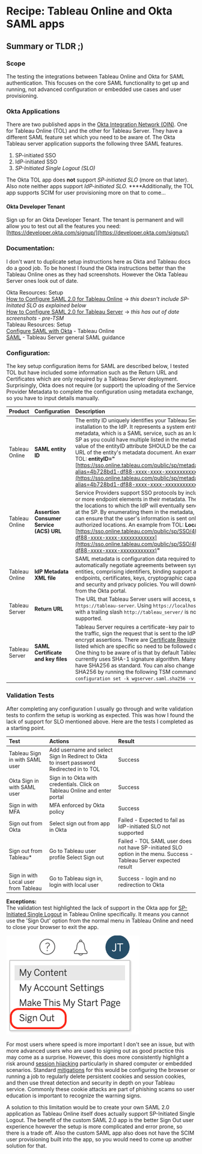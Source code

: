 # Recipe: Tableau Online and Okta SAML apps

## Summary or TLDR ;\)



### **Scope**

The testing the integrations between Tableau Online and Okta for SAML authentication. This focuses on the core SAML functionality to get up and running, not advanced configuration or embedded use cases and user provisioning.

### **Okta Applications**

There are two published apps in the [Okta Integration Network \(OIN\)](https://help.okta.com/en/prod/Content/Topics/Apps/Apps_Apps.htm). One for Tableau Online \(TOL\) and the other for Tableau Server. They have a different SAML feature set which you need to be aware of. The Okta Tableau server application supports the following three SAML features.

1. SP-initiated SSO
2. IdP-initiated SSO
3. _SP-Initiated Single Logout \(SLO\)_

The Okta TOL app does **not** support _SP-initiated SLO_ \(more on that later\). Also note neither apps support _IdP-initiated SLO._ ****Additionally, the TOL app supports SCIM for user provisioning more on that to come...

#### Okta Developer Tenant

Sign up for an Okta Developer Tenant. The tenant is permanent and will allow you to test out all the features you need: [https://developer.okta.com/signup/](https://developer.okta.com/signup/)

### **Documentation:**

I don't want to duplicate setup instructions here as Okta and Tableau docs do a good job. To be honest I found the Okta instructions better than the Tableau Online ones as they had screenshots. However the Okta Tableau Server ones look out of date.

Okta Resources: Setup  
[How to Configure SAML 2.0 for Tableau Online](https://saml-doc.okta.com/SAML_Docs/How-to-Configure-SAML-2.0-for-Tableau-Online.html) -&gt; _this doesn't include SP-Initated SLO as explained below_  
[How to Configure SAML 2.0 for Tableau Server](https://saml-doc.okta.com/SAML_Docs/How-to-Configure-SAML-2.0-for-Tableau-Server.html) -&gt; _this has out of date screenshots - pre-TSM_  
Tableau Resources: Setup  
[Configure SAML with Okta](https://help.tableau.com/current/online/en-us/saml_config_okta.htm) - Tableau Online  
[SAML](https://help.tableau.com/current/server/en-us/saml.htm) - Tableau Server general SAML guidance

### **Configuration:**

The key setup configuration items for SAML are described below, I tested TOL but have included some information such as the Return URL and Certificates which are only required by a Tableau Server deployment. Surprisingly, Okta does not require \(or support\) the uploading of the Service Provider Metadata to complete the configuration using metadata exchange, so you have to input details manually.



| Product | **Configuration**  | Description |
| :--- | :--- | :--- |
| Tableau Online | **SAML entity ID** | The entity ID uniquely identifies your Tableau Server installation to the IdP. It represents a system entity in metadata, which is a SAML service, such as an IdP or an SP as you could have multiple listed in the metadata. The value of the entityID attribute SHOULD be the canonical URL of the entity's metadata document. An example from TOL: **entityID="**[https://sso.online.tableau.com/public/sp/metadata?alias=4b728bd1-df88-xxxx-xxxx-xxxxxxxxxxxx](https://sso.online.tableau.com/public/sp/metadata?alias=4b728bd1-df88-xxxx-xxxx-xxxxxxxxxxxx)**"** |
| Tableau Online | **Assertion Consumer Service \(ACS\) URL** | Service Providers support SSO protocols by including one or more endpoint elements in their metadata. These are the locations to which the IdP will eventually send the user at the SP. By enumerating them in the metadata, the IdP can ensure that the user's information is sent only to authorized locations. An example from TOL: **Location="**[https://sso.online.tableau.com/public/sp/SSO/4b728bd1-df88-xxxx-xxxx-xxxxxxxxxxxx](https://sso.online.tableau.com/public/sp/SSO/4b728bd1-df88-xxxx-xxxx-xxxxxxxxxxxx)**"** |
| Tableau Online | **IdP Metadata XML file** | SAML metadata is configuration data required to automatically negotiate agreements between system entities, comprising identifiers, binding support and endpoints, certificates, keys, cryptographic capabilities and security and privacy policies. You will download this from the Okta portal. |
| Tableau Server | **Return URL** | The URL that Tableau Server users will access, such as `https://tableau-server`. Using `https://localhost` or a URL with a trailing slash `http://tableau_server/` is not supported. |
| Tableau Server | **SAML Certificate and key files** | Tableau Server requires a certificate-key pair to encrypt the traffic, sign the request that is sent to the IdP and encrypt assertions. There are [Certificate Requirements](https://help.tableau.com/current/server/en-us/saml_requ.htm#certificate-and-identity-provider-idp-requirements) listed which are specific so need to be followed carefully. One thing to be aware of is that by default Tableau Server currently uses SHA-1 signature algorithm. Many IdP's will have SHA256 as standard. You can also change to SHA256 by running the following TSM command: `tsm configuration set -k wgserver.saml.sha256 -v true` |

### Validation Tests

After completing any configuration I usually go through and write validation tests to confirm the setup is working as expected. This was how I found the lack of support for SLO mentioned above. Here are the tests I completed as a starting point.

| **Test** | **Actions** | **Result** |
| :--- | :--- | :--- |
| Tableau Sign in with SAML user | Add username and select Sign In Redirect to Okta to insert password Redirected in to TOL | Success |
| Okta Sign in with SAML user | Sign in to Okta with credentials.  Click on Tableau Online and enter portal | Success |
| Sign in with MFA | MFA enforced by Okta policy | Success |
| Sign out from Okta | Select sign out from app in Okta | Failed - Expected to fail as IdP-initiated SLO not supported |
| Sign out from Tableau\* | Go to Tableau user profile Select Sign out | Failed - TOL SAML user does not have SP-initiated SLO option in the menu. Success - Tableau Server expected result  |
| Sign in with Local user from Tableau | Go to Tableau sign in, login with local user | Success - login and no redirection to Okta |

**Exceptions:**  
The validation test highlighted the lack of support in the Okta app for [SP-Initiated Single Logout](https://help.okta.com/en/prod/Content/Topics/Apps/Apps_Single_Logout.htm) in Tableau Online specifically. It means you cannot use the 'Sign Out' option from the normal menu in Tableau Online and need to close your browser to exit the app.

![The mythical Sign Out option!](../.gitbook/assets/image-3.png)

For most users where speed is more important I don't see an issue, but with more advanced users who are used to signing out as good practice this may come as a surprise. However, this does more consistently highlight a risk around [session hijacking](https://owasp.org/www-community/attacks/Session_hijacking_attack) particularly in shared computer or embedded scenarios. Standard [mitigations](https://attack.mitre.org/techniques/T1539/) for this would be configuring the browser or running a job to regularly delete persistent cookies and session cookies, and then use threat detection and security in depth on your Tableau service. Commonly these cookie attacks are part of phishing scams so user education is important to recognize the warning signs.  
  
A solution to this limitation would be to create your own SAML 2.0 application as Tableau Online itself does actually support SP-Initiated Single Logout. The benefit of the custom SAML 2.0 app is the better Sign Out user experience however the setup is more complicated and error prone, so there is a trade off. Also the custom SAML app also does not have the SCIM user provisioning built into the app, so you would need to come up another solution for that.

